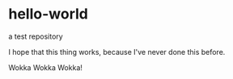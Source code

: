 # hello-world
a test repository

I hope that this thing works, because I've never done this before.

Wokka Wokka Wokka!
